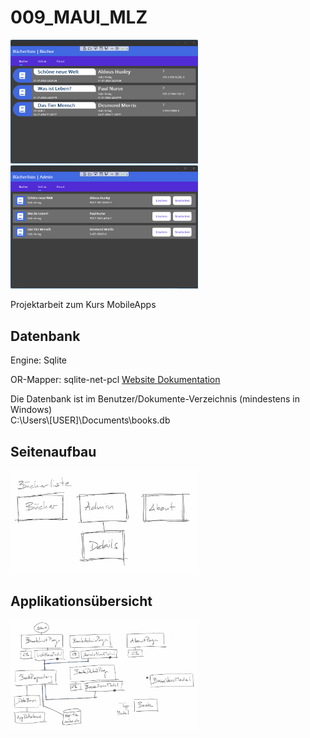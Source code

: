 # 009_MAUI_MLZ

<img src="https://github.com/suterfabian/maui-mlz/blob/main/screenshot-01.png?raw=true" width="300">

<img src="https://github.com/suterfabian/maui-mlz/blob/main/screenshot-02.png?raw=true" width="300">

Projektarbeit zum Kurs MobileApps

## Datenbank

Engine: Sqlite

OR-Mapper: sqlite-net-pcl
[Website ](https://github.com/praeclarum/sqlite-net)
[Dokumentation](https://github.com/praeclarum/sqlite-net/wiki)

Die Datenbank ist im Benutzer/Dokumente-Verzeichnis (mindestens in Windows)  
C:\Users\\[USER]\Documents\books.db


## Seitenaufbau

<img src="https://github.com/suterfabian/maui-mlz/blob/main/Seitenaufbau.png?raw=true" width="300">

## Applikationsübersicht

<img src="https://github.com/suterfabian/maui-mlz/blob/main/Uebersicht.png?raw=true" width="300">

